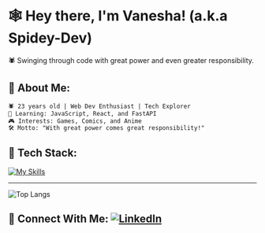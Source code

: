 # 🕸️ Hey there, I'm Vanesha! (a.k.a Spidey-Dev)

🕷️ Swinging through code with great power and even greater responsibility.

## 🦸 About Me:
```txt
🕷️ 23 years old | Web Dev Enthusiast | Tech Explorer
🧠 Learning: JavaScript, React, and FastAPI
🎮 Interests: Games, Comics, and Anime
🛠️ Motto: "With great power comes great responsibility!"
```

## 🧰 Tech Stack:
[![My Skills](https://skillicons.dev/icons?i=java,kotlin,nodejs,figma&theme=light)](https://skillicons.dev)

---
![Top Langs](https://github-readme-stats.vercel.app/api/top-langs/?username=vaneshacutinho5&layout=compact)

## 🔗 Connect With Me:   [![LinkedIn](https://img.shields.io/badge/LinkedIn-blue?logo=linkedin)](https://www.linkedin.com/in/vanesha-cutinho/)
<!--
**VaneshaCutinho5/vaneshacutinho5** is a ✨ _special_ ✨ repository because its `README.md` (this file) appears on your GitHub profile.

Here are some ideas to get you started:

- 🔭 I’m currently working on ...
- 🌱 I’m currently learning ...
- 👯 I’m looking to collaborate on ...
- 🤔 I’m looking for help with ...
- 💬 Ask me about ...
- 📫 How to reach me: ...
- 😄 Pronouns: ...
- ⚡ Fun fact: ...
-->
